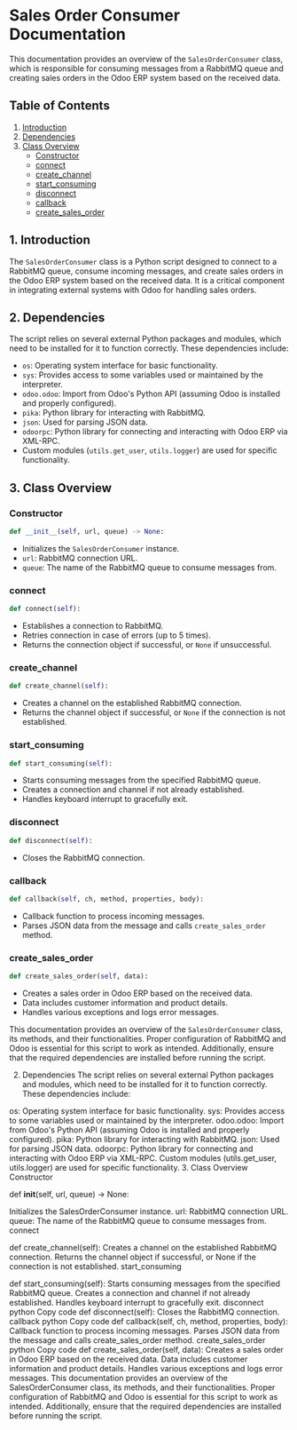 # Sales Order Consumer Documentation

This documentation provides an overview of the `SalesOrderConsumer` class, which is responsible for consuming messages from a RabbitMQ queue and creating sales orders in the Odoo ERP system based on the received data.

## Table of Contents

1. [Introduction](#introduction)
2. [Dependencies](#dependencies)
3. [Class Overview](#class-overview)
   - [Constructor](#constructor)
   - [connect](#connect)
   - [create_channel](#create-channel)
   - [start_consuming](#start-consuming)
   - [disconnect](#disconnect)
   - [callback](#callback)
   - [create_sales_order](#create-sales-order)

## 1. Introduction<a name="introduction"></a>

The `SalesOrderConsumer` class is a Python script designed to connect to a RabbitMQ queue, consume incoming messages, and create sales orders in the Odoo ERP system based on the received data. It is a critical component in integrating external systems with Odoo for handling sales orders.

## 2. Dependencies<a name="dependencies"></a>

The script relies on several external Python packages and modules, which need to be installed for it to function correctly. These dependencies include:

- `os`: Operating system interface for basic functionality.
- `sys`: Provides access to some variables used or maintained by the interpreter.
- `odoo.odoo`: Import from Odoo's Python API (assuming Odoo is installed and properly configured).
- `pika`: Python library for interacting with RabbitMQ.
- `json`: Used for parsing JSON data.
- `odoorpc`: Python library for connecting and interacting with Odoo ERP via XML-RPC.
- Custom modules (`utils.get_user`, `utils.logger`) are used for specific functionality.

## 3. Class Overview<a name="class-overview"></a>

### Constructor<a name="constructor"></a>

```python
def __init__(self, url, queue) -> None:
```

- Initializes the `SalesOrderConsumer` instance.
- `url`: RabbitMQ connection URL.
- `queue`: The name of the RabbitMQ queue to consume messages from.

### connect<a name="connect"></a>

```python
def connect(self):
```

- Establishes a connection to RabbitMQ.
- Retries connection in case of errors (up to 5 times).
- Returns the connection object if successful, or `None` if unsuccessful.

### create_channel<a name="create-channel"></a>

```python
def create_channel(self):
```

- Creates a channel on the established RabbitMQ connection.
- Returns the channel object if successful, or `None` if the connection is not established.

### start_consuming<a name="start-consuming"></a>

```python
def start_consuming(self):
```

- Starts consuming messages from the specified RabbitMQ queue.
- Creates a connection and channel if not already established.
- Handles keyboard interrupt to gracefully exit.

### disconnect<a name="disconnect"></a>

```python
def disconnect(self):
```

- Closes the RabbitMQ connection.

### callback<a name="callback"></a>

```python
def callback(self, ch, method, properties, body):
```

- Callback function to process incoming messages.
- Parses JSON data from the message and calls `create_sales_order` method.

### create_sales_order<a name="create-sales-order"></a>

```python
def create_sales_order(self, data):
```

- Creates a sales order in Odoo ERP based on the received data.
- Data includes customer information and product details.
- Handles various exceptions and logs error messages.

This documentation provides an overview of the `SalesOrderConsumer` class, its methods, and their functionalities. Proper configuration of RabbitMQ and Odoo is essential for this script to work as intended. Additionally, ensure that the required dependencies are installed before running the script.

2. Dependencies<a name="dependencies"></a>
   The script relies on several external Python packages and modules, which need to be installed for it to function correctly. These dependencies include:

os: Operating system interface for basic functionality.
sys: Provides access to some variables used or maintained by the interpreter.
odoo.odoo: Import from Odoo's Python API (assuming Odoo is installed and properly configured).
pika: Python library for interacting with RabbitMQ.
json: Used for parsing JSON data.
odoorpc: Python library for connecting and interacting with Odoo ERP via XML-RPC.
Custom modules (utils.get_user, utils.logger) are used for specific functionality. 3. Class Overview<a name="class-overview"></a>
Constructor<a name="constructor"></a>

def **init**(self, url, queue) -> None:

Initializes the SalesOrderConsumer instance.
url: RabbitMQ connection URL.
queue: The name of the RabbitMQ queue to consume messages from.
connect<a name="connect"></a>

def create_channel(self):
Creates a channel on the established RabbitMQ connection.
Returns the channel object if successful, or None if the connection is not established.
start_consuming<a name="start-consuming"></a>

def start_consuming(self):
Starts consuming messages from the specified RabbitMQ queue.
Creates a connection and channel if not already established.
Handles keyboard interrupt to gracefully exit.
disconnect<a name="disconnect"></a>
python
Copy code
def disconnect(self):
Closes the RabbitMQ connection.
callback<a name="callback"></a>
python
Copy code
def callback(self, ch, method, properties, body):
Callback function to process incoming messages.
Parses JSON data from the message and calls create_sales_order method.
create_sales_order<a name="create-sales-order"></a>
python
Copy code
def create_sales_order(self, data):
Creates a sales order in Odoo ERP based on the received data.
Data includes customer information and product details.
Handles various exceptions and logs error messages.
This documentation provides an overview of the SalesOrderConsumer class, its methods, and their functionalities. Proper configuration of RabbitMQ and Odoo is essential for this script to work as intended. Additionally, ensure that the required dependencies are installed before running the script.
